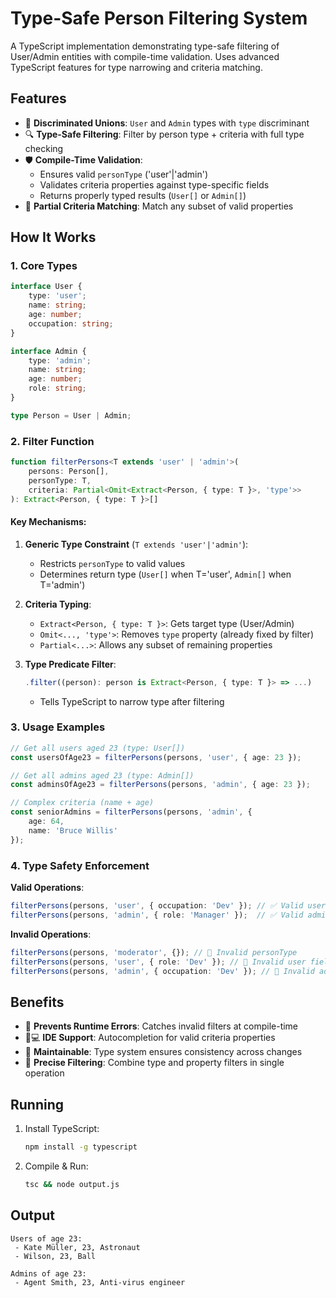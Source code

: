 # Type-Safe Person Filtering System

A TypeScript implementation demonstrating type-safe filtering of User/Admin entities with compile-time validation. Uses advanced TypeScript features for type narrowing and criteria matching.

## Features

- 👥 **Discriminated Unions**: `User` and `Admin` types with `type` discriminant
- 🔍 **Type-Safe Filtering**: Filter by person type + criteria with full type checking
- 🛡️ **Compile-Time Validation**:
  - Ensures valid `personType` ('user'|'admin')
  - Validates criteria properties against type-specific fields
  - Returns properly typed results (`User[]` or `Admin[]`)
- 🧩 **Partial Criteria Matching**: Match any subset of valid properties

## How It Works

### 1. Core Types
```typescript
interface User {
    type: 'user';
    name: string;
    age: number;
    occupation: string;
}

interface Admin {
    type: 'admin';
    name: string;
    age: number;
    role: string;
}

type Person = User | Admin;
```

### 2. Filter Function
```typescript
function filterPersons<T extends 'user' | 'admin'>(
    persons: Person[],
    personType: T,
    criteria: Partial<Omit<Extract<Person, { type: T }>, 'type'>>
): Extract<Person, { type: T }>[]
```

#### Key Mechanisms:
1. **Generic Type Constraint** (`T extends 'user'|'admin'`):
   - Restricts `personType` to valid values
   - Determines return type (`User[]` when T='user', `Admin[]` when T='admin')

2. **Criteria Typing**:
   - `Extract<Person, { type: T }>`: Gets target type (User/Admin)
   - `Omit<..., 'type'>`: Removes `type` property (already fixed by filter)
   - `Partial<...>`: Allows any subset of remaining properties

3. **Type Predicate Filter**:
   ```typescript
   .filter((person): person is Extract<Person, { type: T }> => ...)
   ```
   - Tells TypeScript to narrow type after filtering

### 3. Usage Examples
```typescript
// Get all users aged 23 (type: User[])
const usersOfAge23 = filterPersons(persons, 'user', { age: 23 });

// Get all admins aged 23 (type: Admin[])
const adminsOfAge23 = filterPersons(persons, 'admin', { age: 23 });

// Complex criteria (name + age)
const seniorAdmins = filterPersons(persons, 'admin', { 
    age: 64,
    name: 'Bruce Willis'
});
```

### 4. Type Safety Enforcement
**Valid Operations**:
```typescript
filterPersons(persons, 'user', { occupation: 'Dev' }); // ✅ Valid user field
filterPersons(persons, 'admin', { role: 'Manager' });  // ✅ Valid admin field
```

**Invalid Operations**:
```typescript
filterPersons(persons, 'moderator', {}); // 🚫 Invalid personType
filterPersons(persons, 'user', { role: 'Dev' }); // 🚫 Invalid user field
filterPersons(persons, 'admin', { occupation: 'Dev' }); // 🚫 Invalid admin field
```

## Benefits
- 🚫 **Prevents Runtime Errors**: Catches invalid filters at compile-time
- 🧑💻 **IDE Support**: Autocompletion for valid criteria properties
- 🔄 **Maintainable**: Type system ensures consistency across changes
- 🎯 **Precise Filtering**: Combine type and property filters in single operation

## Running
1. Install TypeScript:
   ```bash
   npm install -g typescript
   ```
2. Compile & Run:
   ```bash
   tsc && node output.js
   ```

## Output
```
Users of age 23:
 - Kate Müller, 23, Astronaut
 - Wilson, 23, Ball

Admins of age 23:
 - Agent Smith, 23, Anti-virus engineer
```
```